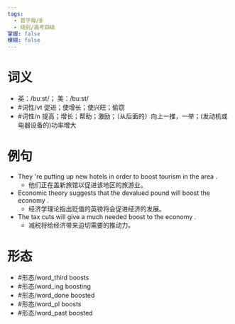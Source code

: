 ```yaml
---
tags:
  - 首字母/B
  - 级别/高考四级
掌握: false
模糊: false
---
```

# 词义
- 英：/buːst/； 美：/buːst/
- #词性/vt  促进；使增长；使兴旺；偷窃
- #词性/n  提高；增长；帮助；激励；（从后面的）向上一推，一举；(发动机或电器设备的)功率增大
# 例句
- They 're putting up new hotels in order to boost tourism in the area .
	- 他们正在盖新旅馆以促进该地区的旅游业。
- Economic theory suggests that the devalued pound will boost the economy .
	- 经济学理论指出贬值的英镑将会促进经济的发展。
- The tax cuts will give a much needed boost to the economy .
	- 减税将给经济带来迫切需要的推动力。
# 形态
- #形态/word_third boosts
- #形态/word_ing boosting
- #形态/word_done boosted
- #形态/word_pl boosts
- #形态/word_past boosted
